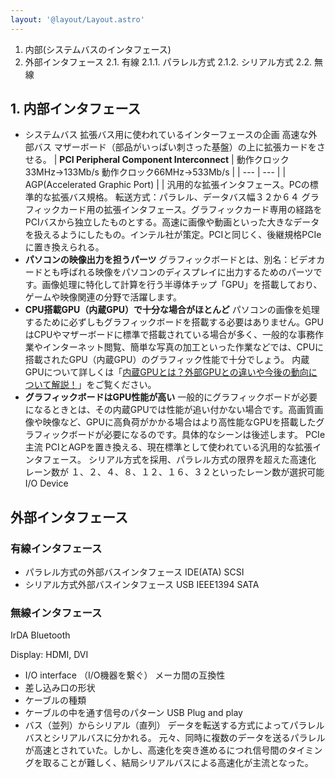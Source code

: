 ```yaml
---
layout: '@layout/Layout.astro'
---
```

1. 内部(システムバスのインタフェース)
2. 外部インタフェース
2.1. 有線
2.1.1. パラレル方式
2.1.2. シリアル方式
2.2. 無線

## 1. 内部インタフェース
- システムバス
拡張バス用に使われているインターフェースの企画
高速な外部バス
マザーボード（部品がいっぱい刺さった基盤）の上に拡張カードをさせる。
| **PCI Peripheral Component Interconnect** | 動作クロック33MHz→133Mb/s
動作クロック66MHz→533Mb/s |
| --- | --- |
| AGP(Accelerated Graphic Port) |  |
汎用的な拡張インタフェース。PCの標準的な拡張バス規格。
転送方式：パラレル、データバス幅３２か６４
グラフィックカード用の拡張インタフェース。グラフィックカード専用の経路をPCIバスから独立したものとする。高速に画像や動画といった大きなデータを扱えるようにしたもの。インテル社が策定。PCIと同じく、後継規格PCIeに置き換えられる。
- **パソコンの映像出力を担うパーツ**
グラフィックボードとは、別名：ビデオカードとも呼ばれる映像をパソコンのディスプレイに出力するためのパーツです。画像処理に特化して計算を行う半導体チップ「GPU」を搭載しており、ゲームや映像関連の分野で活躍します。
- **CPU搭載GPU（内蔵GPU）で十分な場合がほとんど**
パソコンの画像を処理するために必ずしもグラフィックボードを搭載する必要はありません。GPUはCPUやマザーボードに標準で搭載されている場合が多く、一般的な事務作業やインターネット閲覧、簡単な写真の加工といった作業などでは、CPUに搭載されたGPU（内蔵GPU）のグラフィック性能で十分でしょう。
内蔵GPUについて詳しくは「[内蔵GPUとは？外部GPUとの違いや今後の動向について解説！](https://dosparaplus.com/library/details/000742.html)」をご覧ください。
- **グラフィックボードはGPU性能が高い**
一般的にグラフィックボードが必要になるときとは、その内蔵GPUでは性能が追い付かない場合です。高画質画像や映像など、GPUに高負荷がかかる場合はより高性能なGPUを搭載したグラフィックボードが必要になるのです。具体的なシーンは後述します。
PCIe主流
PCIとAGPを置き換える、現在標準として使われている汎用的な拡張インタフェース。
シリアル方式を採用、パラレル方式の限界を超えた高速化
レーン数が
１、２、４、８、１２、１６、３２といったレーン数が選択可能
I/O Device
## 外部インタフェース
### 有線インタフェース
- パラレル方式の外部バスインタフェース
IDE(ATA)
SCSI
- シリアル方式外部バスインタフェース
USB
IEEE1394
SATA
### 無線インタフェース
IrDA
Bluetooth

Display: HDMI, DVI
- I/O interface
（I/O機器を繋ぐ）
メーカ間の互換性
- 差し込み口の形状
- ケーブルの種類
- ケーブルの中を通す信号のパターン
USB Plug and play
- バス（並列）からシリアル（直列）
データを転送する方式によってパラレルバスとシリアルバスに分かれる。
元々、同時に複数のデータを送るパラレルが高速とされていた。しかし、高速化を突き進めるにつれ信号間のタイミングを取ることが難しく、結局シリアルバスによる高速化が主流となった。